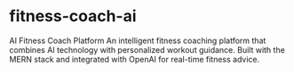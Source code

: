 # fitness-coach-ai
AI Fitness Coach Platform  An intelligent fitness coaching platform that combines AI technology with personalized workout guidance. Built with the MERN stack and integrated with OpenAI for real-time fitness advice.
